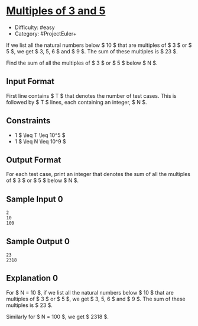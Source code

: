 # [Multiples of 3 and 5](https://www.hackerrank.com/contests/projecteuler/challenges/euler001)

- Difficulty: #easy
- Category: #ProjectEuler+

If we list all the natural numbers below $ 10 $ that are multiples of
 $ 3 $ or $ 5 $, we get $ 3, 5, 6 $ and $ 9 $.
 The sum of these multiples
 is $ 23 $.

Find the sum of all the multiples of $ 3 $ or $ 5 $ below $ N $.

## Input Format

First line contains $ T $ that denotes the number of test cases.
This is followed by $ T $ lines, each containing an integer, $ N $.

## Constraints

- 1 $ \leq T \leq 10^5 $
- 1 $ \leq N \leq 10^9 $

## Output Format

For each test case, print an integer that denotes the sum of all the multiples
of $ 3 $ or $ 5 $ below $ N $.

## Sample Input 0

```text
2
10
100
```

## Sample Output 0

```text
23
2318
```

## Explanation 0

For $ N = 10 $, if we list all the natural numbers below $ 10 $ that are
 multiples of $ 3 $ or $ 5 $, we get $ 3, 5, 6 $ and $ 9 $.
  The sum of these multiples is $ 23 $.

Similarly for $ N = 100 $, we get $ 2318 $.
